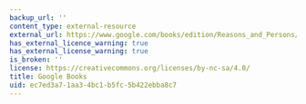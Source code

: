 ```yaml
---
backup_url: ''
content_type: external-resource
external_url: https://www.google.com/books/edition/Reasons_and_Persons/i5wQaJI3668C?hl=en&gbpv=1
has_external_licence_warning: true
has_external_license_warning: true
is_broken: ''
license: https://creativecommons.org/licenses/by-nc-sa/4.0/
title: Google Books
uid: ec7ed3a7-1aa3-4bc1-b5fc-5b422ebba8c7
---
```

